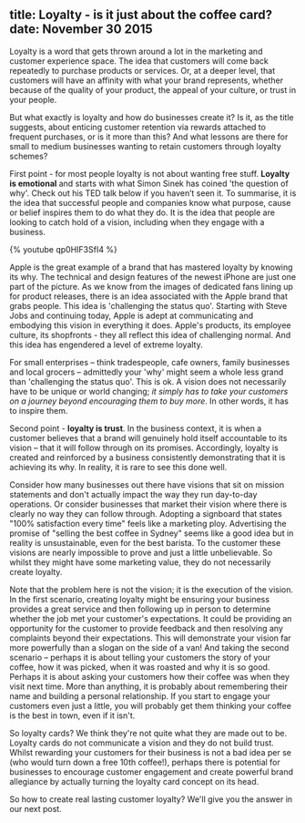 title: Loyalty - is it just about the coffee card?
date: November 30 2015
---
Loyalty is a word that gets thrown around a lot in the marketing and customer experience space. The idea that customers will come back repeatedly to purchase products or services. Or, at a deeper level, that customers will have an affinity with what your brand represents, whether because of the quality of your product, the appeal of your culture, or trust in your people.

But what exactly is loyalty and how do businesses create it? Is it, as the title suggests, about enticing customer retention via rewards attached to frequent purchases, or is it more than this? And what lessons are there for small to medium businesses wanting to retain customers through loyalty schemes?

First point - for most people loyalty is not about wanting free stuff. **Loyalty is emotional** and starts with what Simon Sinek has coined 'the question of why'. Check out his TED talk below if you haven’t seen it. To summarise, it is the idea that successful people and companies know what purpose, cause or belief inspires them to do what they do.  It is the idea that people are looking to catch hold of a vision, including when they engage with a business.

{% youtube qp0HIF3SfI4 %}

Apple is the great example of a brand that has mastered loyalty by knowing its why. The technical and design features of the newest iPhone are just one part of the picture. As we know from the images of dedicated fans lining up for product releases, there is an idea associated with the Apple brand that grabs people. This idea is 'challenging the status quo'. Starting with Steve Jobs and continuing today, Apple is adept at communicating and embodying this vision in everything it does. Apple's products, its employee culture, its shopfronts - they all reflect this idea of challenging normal. And this idea has engendered a level of extreme loyalty.

For small enterprises – think tradespeople, cafe owners, family businesses and local grocers – admittedly your 'why' might seem a whole less grand than 'challenging the status quo'. This is ok. A vision does not necessarily have to be unique or world changing; *it simply has to take your customers on a journey beyond encouraging them to buy more*. In other words, it has to inspire them.

Second point - **loyalty is trust**. In the business context, it is when a customer believes that a brand will genuinely hold itself accountable to its vision – that it will follow through on its promises. Accordingly, loyalty is created and reinforced by a business consistently demonstrating that it is achieving its why. In reality, it is rare to see this done well.

Consider how many businesses out there have visions that sit on mission statements and don't actually impact the way they run day-to-day operations. Or consider businesses that market their vision where there is clearly no way they can follow through. Adopting a signboard that states "100% satisfaction every time" feels like a marketing ploy. Advertising the promise of "selling the best coffee in Sydney" seems like a good idea but in reality is unsustainable, even for the best barista. To the customer these visions are nearly impossible to prove and just a little unbelievable. So whilst they might have some marketing value, they do not necessarily create loyalty.

Note that the problem here is not the vision; it is the execution of the vision. In the first scenario, creating loyalty might be ensuring your business provides a great service and then following up in person to determine whether the job met your customer's expectations. It could be providing an opportunity for the customer to provide feedback and then resolving any complaints beyond their expectations. This will demonstrate your vision far more powerfully than a slogan on the side of a van! And taking the second scenario – perhaps it is about telling your customers the story of your coffee, how it was picked, when it was roasted and why it is so good. Perhaps it is about asking your customers how their coffee was when they visit next time. More than anything, it is probably about remembering their name and building a personal relationship. If you start to engage your customers even just a little, you will probably get them thinking your coffee is the best in town, even if it isn't.

So loyalty cards? We think they're not quite what they are made out to be. Loyalty cards do not communicate a vision and they do not build trust. Whilst rewarding your customers for their business is not a bad idea per se (who would turn down a free 10th coffee!), perhaps there is potential for businesses to encourage customer engagement and create powerful brand allegiance by actually turning the loyalty card concept on its head.

So how to create real lasting customer loyalty? We'll give you the answer in our next post.